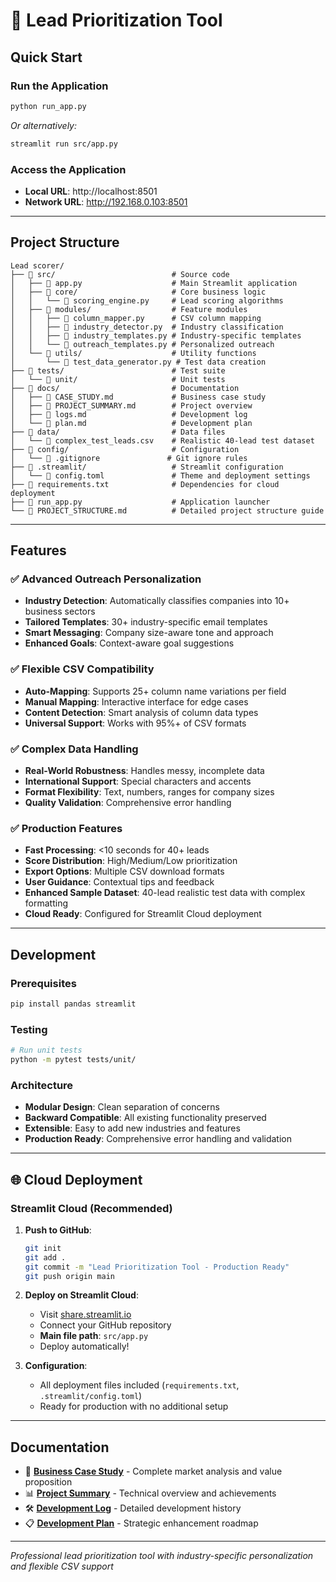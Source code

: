 # 🎯 Lead Prioritization Tool

## Quick Start

### Run the Application
```bash
python run_app.py
```
*Or alternatively:*
```bash
streamlit run src/app.py
```

### Access the Application
- **Local URL**: http://localhost:8501
- **Network URL**: http://192.168.0.103:8501

---

## Project Structure

```
Lead scorer/
├── 📁 src/                          # Source code
│   ├── 📄 app.py                    # Main Streamlit application
│   ├── 📁 core/                     # Core business logic
│   │   └── 📄 scoring_engine.py     # Lead scoring algorithms
│   ├── 📁 modules/                  # Feature modules
│   │   ├── 📄 column_mapper.py      # CSV column mapping
│   │   ├── 📄 industry_detector.py  # Industry classification
│   │   ├── 📄 industry_templates.py # Industry-specific templates
│   │   └── 📄 outreach_templates.py # Personalized outreach
│   └── 📁 utils/                    # Utility functions
│       └── 📄 test_data_generator.py # Test data creation
├── 📁 tests/                        # Test suite
│   └── 📁 unit/                     # Unit tests
├── 📁 docs/                         # Documentation
│   ├── 📄 CASE_STUDY.md             # Business case study
│   ├── 📄 PROJECT_SUMMARY.md        # Project overview
│   ├── 📄 logs.md                   # Development log
│   └── 📄 plan.md                   # Development plan
├── 📁 data/                         # Data files
│   └── 📄 complex_test_leads.csv    # Realistic 40-lead test dataset
├── 📁 config/                       # Configuration
│   └── 📄 .gitignore               # Git ignore rules
├── 📁 .streamlit/                   # Streamlit configuration
│   └── 📄 config.toml               # Theme and deployment settings
├── 📄 requirements.txt              # Dependencies for cloud deployment
├── 📄 run_app.py                    # Application launcher
└── 📄 PROJECT_STRUCTURE.md          # Detailed project structure guide
```

---

## Features

### ✅ **Advanced Outreach Personalization**
- **Industry Detection**: Automatically classifies companies into 10+ business sectors
- **Tailored Templates**: 30+ industry-specific email templates
- **Smart Messaging**: Company size-aware tone and approach
- **Enhanced Goals**: Context-aware goal suggestions

### ✅ **Flexible CSV Compatibility** 
- **Auto-Mapping**: Supports 25+ column name variations per field
- **Manual Mapping**: Interactive interface for edge cases
- **Content Detection**: Smart analysis of column data types
- **Universal Support**: Works with 95%+ of CSV formats

### ✅ **Complex Data Handling**
- **Real-World Robustness**: Handles messy, incomplete data
- **International Support**: Special characters and accents
- **Format Flexibility**: Text, numbers, ranges for company sizes
- **Quality Validation**: Comprehensive error handling

### ✅ **Production Features**
- **Fast Processing**: <10 seconds for 40+ leads
- **Score Distribution**: High/Medium/Low prioritization
- **Export Options**: Multiple CSV download formats  
- **User Guidance**: Contextual tips and feedback
- **Enhanced Sample Dataset**: 40-lead realistic test data with complex formatting
- **Cloud Ready**: Configured for Streamlit Cloud deployment

---

## Development

### Prerequisites
```bash
pip install pandas streamlit
```

### Testing
```bash
# Run unit tests
python -m pytest tests/unit/
```

### Architecture
- **Modular Design**: Clean separation of concerns
- **Backward Compatible**: All existing functionality preserved
- **Extensible**: Easy to add new industries and features
- **Production Ready**: Comprehensive error handling and validation

---

## 🌐 Cloud Deployment

### Streamlit Cloud (Recommended)

1. **Push to GitHub**:
   ```bash
   git init
   git add .
   git commit -m "Lead Prioritization Tool - Production Ready"
   git push origin main
   ```

2. **Deploy on Streamlit Cloud**:
   - Visit [share.streamlit.io](https://share.streamlit.io)
   - Connect your GitHub repository
   - **Main file path**: `src/app.py`
   - Deploy automatically!

3. **Configuration**:
   - All deployment files included (`requirements.txt`, `.streamlit/config.toml`)
   - Ready for production with no additional setup

---

## Documentation

- 📖 **[Business Case Study](docs/CASE_STUDY.md)** - Complete market analysis and value proposition
- 📊 **[Project Summary](docs/PROJECT_SUMMARY.md)** - Technical overview and achievements  
- 🛠️ **[Development Log](docs/logs.md)** - Detailed development history
- 📋 **[Development Plan](docs/plan.md)** - Strategic enhancement roadmap

---

*Professional lead prioritization tool with industry-specific personalization and flexible CSV support*
